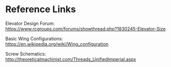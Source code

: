 # Reference Links

Elevator Design Forum: https://www.rcgroups.com/forums/showthread.php?1830245-Elevator-Size

Basic Wing Configurations: https://en.wikipedia.org/wiki/Wing_configuration

Screw Schematics: http://theoreticalmachinist.com/Threads_UnifiedImperial.aspx
